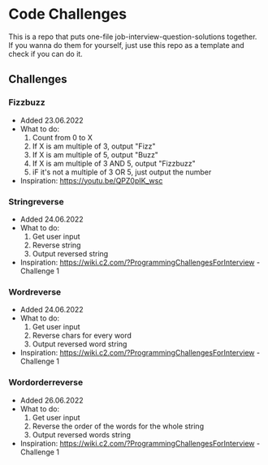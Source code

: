 # Code Challenges

This is a repo that puts one-file job-interview-question-solutions together.  
If you wanna do them for yourself, just use this repo as a template and check if you can do it.

## Challenges

### Fizzbuzz
- Added 23.06.2022
- What to do:
    1. Count from 0 to X
    2. If X is am multiple of 3, output "Fizz"
    3. If X is am multiple of 5, output "Buzz"
    4. If X is am multiple of 3 AND 5, output "Fizzbuzz"
    5. iF it's not a multiple of 3 OR 5, just output the number
- Inspiration: https://youtu.be/QPZ0pIK_wsc

### Stringreverse
- Added 24.06.2022
- What to do:
    1. Get user input
    2. Reverse string
    3. Output reversed string
- Inspiration: https://wiki.c2.com/?ProgrammingChallengesForInterview - Challenge 1

### Wordreverse
- Added 24.06.2022
- What to do:
    1. Get user input
    2. Reverse chars for every word 
    3. Output reversed word string
- Inspiration: https://wiki.c2.com/?ProgrammingChallengesForInterview - Challenge 1

### Wordorderreverse
- Added 26.06.2022
- What to do:
    1. Get user input
    2. Reverse the order of the words for the whole string 
    3. Output reversed words string
- Inspiration: https://wiki.c2.com/?ProgrammingChallengesForInterview - Challenge 1
